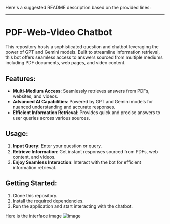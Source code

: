 Here's a suggested README description based on the provided lines:

---

# PDF-Web-Video Chatbot

This repository hosts a sophisticated question and chatbot leveraging the power of GPT and Gemini models. Built to streamline information retrieval, this bot offers seamless access to answers sourced from multiple mediums including PDF documents, web pages, and video content.

## Features:
- **Multi-Medium Access**: Seamlessly retrieves answers from PDFs, websites, and videos.
- **Advanced AI Capabilities**: Powered by GPT and Gemini models for nuanced understanding and accurate responses.
- **Efficient Information Retrieval**: Provides quick and precise answers to user queries across various sources.

## Usage:
1. **Input Query**: Enter your question or query.
2. **Retrieve Information**: Get instant responses sourced from PDFs, web content, and videos.
3. **Enjoy Seamless Interaction**: Interact with the bot for efficient information retrieval.

## Getting Started:
1. Clone this repository.
2. Install the required dependencies.
3. Run the application and start interacting with the chatbot.

Here is the interface image
![image](https://github.com/chitranshsaxena12/QueAns_Chatbot_with_pdf_web_video/assets/99011555/16c3026b-2682-464d-9c81-507be416bc7e)
